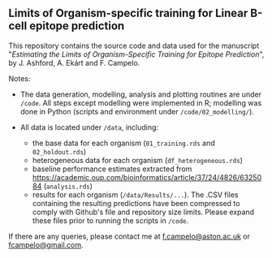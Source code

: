 ## Limits of Organism-specific training for Linear B-cell epitope prediction

This repository contains the source code and data used for the manuscript 
"_Estimating the Limits of Organism-Specific Training for Epitope Prediction_", 
by J. Ashford, A. Ekárt and F. Campelo.

Notes:
- The data generation, modelling, analysis and plotting routines are under 
`/code`. All steps except modelling were implemented in R; modelling was 
done in Python (scripts and environment under `/code/02_modelling/`).

- All data is located under `/data`, including:
  - the base data for each organism (`01_training.rds` and `02_holdout.rds`)
  - heterogeneous data for each organism (`df_heterogeneous.rds`)
  - baseline performance estimates extracted from <https://academic.oup.com/bioinformatics/article/37/24/4826/6325084> (`analysis.rds`)
  - results for each organism (`/data/Results/...`). The .CSV files containing the resulting predictions have been compressed to comply with Github's file and repository size limits. Please expand these files prior to running the scripts in `/code`.
  
If there are any queries, please contact me at <f.campelo@aston.ac.uk> or <fcampelo@gmail.com>.